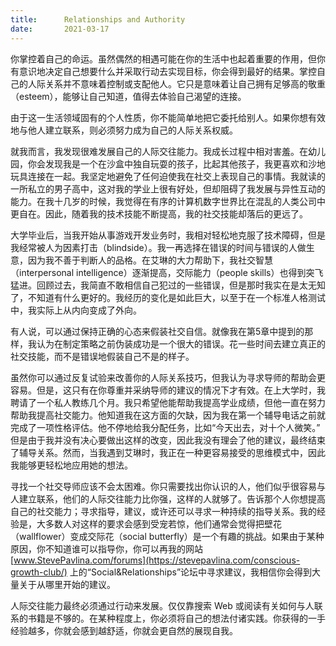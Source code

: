 ```yaml
---
title:      Relationships and Authority
date:       2021-03-17
---
```


你掌控着自己的命运。虽然偶然的相遇可能在你的生活中也起着重要的作用，但你有意识地决定自己想要什么并采取行动去实现目标，你会得到最好的结果。掌控自己的人际关系并不意味着控制或支配他人。它只是意味着让自己拥有足够高的敬重（esteem），能够让自己知道，值得去体验自己渴望的连接。

由于这一生活领域固有的个人性质，你不能简单地把它委托给别人。如果你想有效地与他人建立联系，则必须努力成为自己的人际关系权威。

就我而言，我发现很难发展自己的人际交往能力。我成长过程中相对害羞。在幼儿园，你会发现我是一个在沙盒中独自玩耍的孩子，比起其他孩子，我更喜欢和沙地玩具连接在一起。我坚定地避免了任何迫使我在社交上表现自己的事情。我就读的一所私立的男子高中，这对我的学业上很有好处，但却阻碍了我发展与异性互动的能力。在我十几岁的时候，我觉得在有序的计算机数字世界比在混乱的人类公司中更自在。因此，随着我的技术技能不断提高，我的社交技能却落后的更远了。

大学毕业后，当我开始从事游戏开发业务时，我相对轻松地克服了技术障碍，但是我经常被人为因素打击（blindside）。我一再选择在错误的时间与错误的人做生意，因为我不善于判断人的品格。在艾琳的大力帮助下，我社交智慧（interpersonal intelligence）逐渐提高，交际能力（people skills）也得到突飞猛进。回顾过去，我简直不敢相信自己犯过的一些错误，但是那时我实在是太无知了，不知道有什么更好的。我经历的变化是如此巨大，以至于在一个标准人格测试中，我实际上从内向变成了外向。

有人说，可以通过保持正确的心态来假装社交自信。就像我在第5章中提到的那样，我认为在制定策略之前伪装成功是一个很大的错误。花一些时间去建立真正的社交技能，而不是错误地假装自己不是的样子。

虽然你可以通过反复试验来改善你的人际关系技巧，但我认为寻求导师的帮助会更容易。但是，这只有在你尊重并采纳导师的建议的情况下才有效。在上大学时，我聘请了一个私人教练几个月。我只希望他能帮助我提高学业成绩，但他一直在努力帮助我提高社交能力。他知道我在这方面的欠缺，因为我在第一个辅导电话之前就完成了一项性格评估。他不停地给我分配任务，比如“今天出去，对十个人微笑。” 但是由于我并没有决心要做出这样的改变，因此我没有理会了他的建议，最终结束了辅导关系。然而，当我遇到艾琳时，我正在一种更容易接受的思维模式中，因此我能够更轻松地应用她的想法。

寻找一个社交导师应该不会太困难。你只需要找出你认识的人，他们似乎很容易与人建立联系，他们的人际交往能力比你强，这样的人就够了。告诉那个人你想提高自己的社交能力；寻求指导，建议，或许还可以寻求一种持续的指导关系。我的经验是，大多数人对这样的要求会感到受宠若惊，他们通常会觉得把壁花（wallflower）变成交际花（social butterfly）是一个有趣的挑战。如果由于某种原因，你不知道谁可以指导你，你可以再我的网站 [www.StevePavlina.com/forums](https://stevepavlina.com/conscious-growth-club/) 上的“Social&Relationships”论坛中寻求建议，我相信你会得到大量关于从哪里开始的建议。

人际交往能力最终必须通过行动来发展。仅仅靠搜索 Web 或阅读有关如何与人联系的书籍是不够的。在某种程度上，你必须将自己的想法付诸实践。你获得的一手经验越多，你就会感到越舒适，你就会更自然的展现自我。

